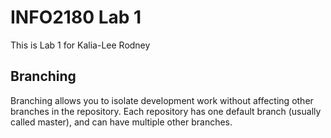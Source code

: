 # INFO2180 Lab 1

This is Lab 1 for Kalia-Lee Rodney


## Branching
Branching allows you to isolate development work without affecting other branches in the repository. Each repository has one default branch (usually called master), and can have
multiple other branches.
